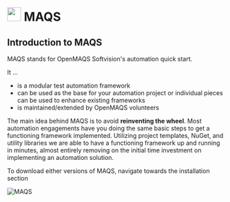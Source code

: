 # <img src="resources/maqslogo.ico" height="32" width="32"> MAQS

## Introduction to MAQS
MAQS stands for OpenMAQS Softvision's automation quick start.

It …
 - is a modular test automation framework
 - can be used as the base for your automation project or individual pieces can be used to enhance existing frameworks
 - is maintained/extended by OpenMAQS volunteers

The main idea behind MAQS is to avoid **reinventing the wheel**. Most automation engagements have you doing the same basic steps to get a functioning framework implemented. Utilizing project templates, NuGet, and utility libraries we are able to have a functioning framework up and running in minutes, almost entirely removing on the initial time investment on implementing an automation solution.

To download either versions of MAQS, navigate towards the installation section

![MAQS](resources/maqsfull.jpg) 